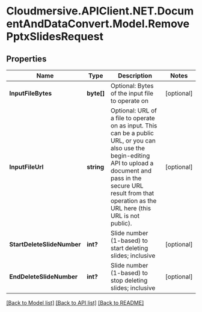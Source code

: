# Cloudmersive.APIClient.NET.DocumentAndDataConvert.Model.RemovePptxSlidesRequest
## Properties

Name | Type | Description | Notes
------------ | ------------- | ------------- | -------------
**InputFileBytes** | **byte[]** | Optional: Bytes of the input file to operate on | [optional] 
**InputFileUrl** | **string** | Optional: URL of a file to operate on as input.  This can be a public URL, or you can also use the begin-editing API to upload a document and pass in the secure URL result from that operation as the URL here (this URL is not public). | [optional] 
**StartDeleteSlideNumber** | **int?** | Slide number (1-based) to start deleting slides; inclusive | [optional] 
**EndDeleteSlideNumber** | **int?** | Slide number (1-based) to stop deleting slides; inclusive | [optional] 

[[Back to Model list]](../README.md#documentation-for-models) [[Back to API list]](../README.md#documentation-for-api-endpoints) [[Back to README]](../README.md)

